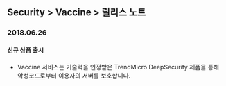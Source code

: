 ## Security > Vaccine > 릴리스 노트

### 2018.06.26

#### 신규 상품 출시

* Vaccine 서비스는 기술력을 인정받은 TrendMicro DeepSecurity 제품을 통해 악성코드로부터 이용자의 서버를 보호합니다.
